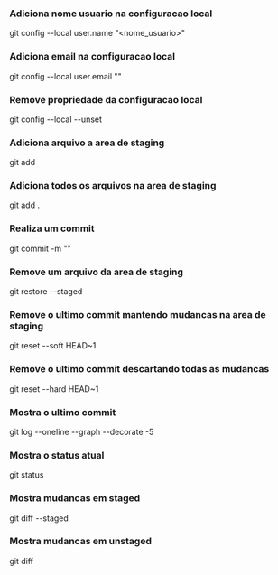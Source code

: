 ### Adiciona nome usuario na configuracao local 
git config --local user.name "<nome_usuario>"

### Adiciona email na configuracao local
git config --local user.email "<email>"

### Remove propriedade da configuracao local
git config --local --unset <propriedade>

### Adiciona arquivo a area de staging
git add <nome do arquivo>

### Adiciona todos os arquivos na area de staging
git add .

### Realiza um commit 
git commit -m "<messagem do commit>"

### Remove um arquivo da area de staging 
git restore --staged <arquivo>

### Remove o ultimo commit mantendo mudancas na area de staging 
git reset --soft HEAD~1


### Remove o ultimo commit descartando todas as mudancas 
git reset --hard HEAD~1

### Mostra o ultimo commit 
git log --oneline --graph --decorate -5

### Mostra o status atual
git status

### Mostra mudancas em staged
git diff --staged

### Mostra mudancas em unstaged
git diff
